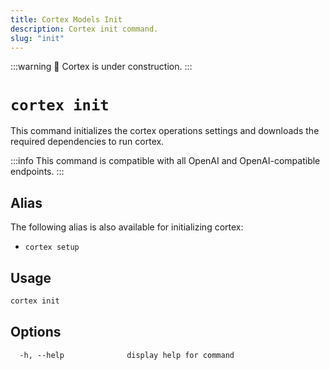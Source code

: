 ```yaml
---
title: Cortex Models Init
description: Cortex init command.
slug: "init"
---
```


:::warning
🚧 Cortex is under construction.
:::

# `cortex init`

This command initializes the cortex operations settings and downloads the required dependencies to run cortex.

:::info
This command is compatible with all OpenAI and OpenAI-compatible endpoints.
:::

## Alias

The following alias is also available for initializing cortex:

- `cortex setup`

## Usage

```bash
cortex init
```

## Options

```
  -h, --help              display help for command
```
